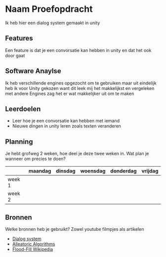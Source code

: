 # Naam Proefopdracht

Ik heb hier een dialog system gemaakt in unity

## Features

Een feature is dat je een convorsatie kan hebben in unity en dat het ook door gaat

## Software Anaylse 

Ik heb verschillende engines opgezocht om te gebruiken maar uit eindelijk heb ik voor Unity gekozen want dit leek mij het makkelijkst en vergeleken met andere Engines zag het er wat makkelijker uit om te maken

## Leerdoelen 

- Leer hoe je een convorsatie kan hebben met iemand 
- Nieuwe dingen in unity leren zoals texten veranderen 


## Planning 
Je hebt grofweg 2 weken, hoe deel je deze twee weken in. Wat plan je wanneer om precies te doen?

| | maandag | dinsdag | woensdag | donderdag | vrijdag |
| --- | --- | --- | --- | --- | --- |
|week 1 | 
|week 2 |

## Bronnen
Welke bronnen heb je gebruikt? Zowel youtube filmpjes als artikelen

- [Dialog system](https://www.youtube.com/watch?v=_nRzoTzeyxU)
- [Alleatoric Algorithms](link)
- [Flood-Fill Wikipedia](link)
